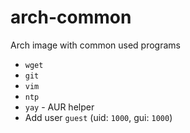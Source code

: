 # arch-common

Arch image with common used programs

- `wget`
- `git`
- `vim`
- `ntp`
- `yay` - AUR helper
- Add user `guest` (uid: `1000`, gui: `1000`)
